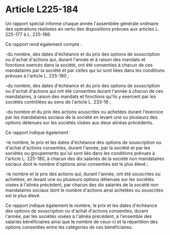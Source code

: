 # Article L225-184

Un rapport spécial informe chaque année l'assemblée générale ordinaire des opérations réalisées en vertu des dispositions prévues aux articles L. 225-177 à L. 225-186.

Ce rapport rend également compte :

-du nombre, des dates d'échéance et du prix des options de souscription ou d'achat d'actions qui, durant l'année et à raison des mandats et fonctions exercés dans la société, ont été consenties à chacun de ces mandataires par la société et par celles qui lui sont liées dans les conditions prévues à l'article L. 225-180 ;

-du nombre, des dates d'échéance et du prix des options de souscription ou d'achat d'actions qui ont été consenties durant l'année à chacun de ces mandataires, à raison des mandats et fonctions qu'ils y exercent par les sociétés contrôlées au sens de l'article L. 233-16 ;

-du nombre et du prix des actions souscrites ou achetées durant l'exercice par les mandataires sociaux de la société en levant une ou plusieurs des options détenues sur les sociétés visées aux deux alinéas précédents.

Ce rapport indique également :

-le nombre, le prix et les dates d'échéance des options de souscription ou d'achat d'actions consenties, durant l'année, par la société et par les sociétés ou groupements qui lui sont liés dans les conditions prévues à l'article L. 225-180, à chacun des dix salariés de la société non mandataires sociaux dont le nombre d'options ainsi consenties est le plus élevé ;

-le nombre et le prix des actions qui, durant l'année, ont été souscrites ou achetées, en levant une ou plusieurs options détenues sur les sociétés visées à l'alinéa précédent, par chacun des dix salariés de la société non mandataires sociaux dont le nombre d'actions ainsi achetées ou souscrites est le plus élevé.

Ce rapport indique également le nombre, le prix et les dates d'échéance des options de souscription ou d'achat d'actions consenties, durant l'année, par les sociétés visées à l'alinéa précédent, à l'ensemble des salariés bénéficiaires ainsi que le nombre de ceux-ci et la répartition des options consenties entre les catégories de ces bénéficiaires.

